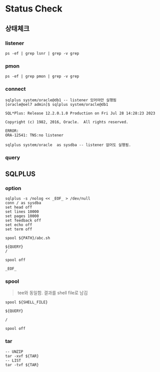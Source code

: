# Status Check



## 상태체크

### listener

```shell
ps -ef | grep lsnr | grep -v grep
```

### pmon

```shell
ps -ef | grep pmon | grep -v grep
```

### connect

```shell
sqlplus system/oracle@db1 -- listener 있어야만 실행됨
[oracle@oel7 admin]$ sqlplus system/oracle@db1

SQL*Plus: Release 12.2.0.1.0 Production on Fri Jul 28 14:28:23 2023

Copyright (c) 1982, 2016, Oracle.  All rights reserved.

ERROR:
ORA-12541: TNS:no listener
```

```shell
sqlplus system/oracle  as sysdba -- listener 없어도 실행됨.
```

### query



## SQLPLUS

### option

```shell
sqlplus -s /nolog << _EOF_ > /dev/null
conn / as sysdba
set head off
set lines 10000
set pages 10000
set feedback off
set echo off
set term off

spool ${PATH}/abc.sh

${QUERY}
/

spool off

_EOF_
```



### spool

> tee와 동일함. 결과를 shell file로 남김

```shell
spool ${SHELL_FILE}

${QUERY}

/

spool off
```

### tar

```shell
-- UNZIP
tar -xvf ${TAR}
-- LIST
tar -tvf ${TAR}
```

